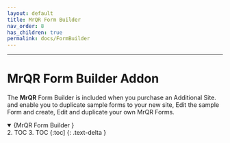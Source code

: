 ```yaml
---
layout: default
title: MrQR Form Builder
nav_order: 8
has_children: true
permalink: docs/FormBuilder
---
```

---
# **MrQR** Form Builder Addon
The  **MrQR** Form Builder is included when you purchase an Additional Site. and enable you to duplicate sample forms to your new site, Edit the sample Form and create, Edit and duplicate your own MrQR Forms.

<details open markdown="block">
  <summary>
    {MrQR Form Builder }
  </summary>
  2. TOC
  3. TOC
  {:toc]
  {: .text-delta }
</details>

